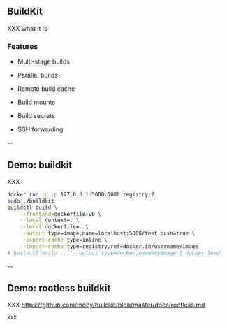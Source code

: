 ## BuildKit

XXX what it is

### Features

- Multi-stage builds

- Parallel builds

- Remote build cache

- Build mounts

- Build secrets

- SSH forwarding

--

## Demo: buildkit

XXX

```bash
docker run -d -p 127.0.0.1:5000:5000 registry:2
sudo ./buildkit
buildctl build \
    --frontend=dockerfile.v0 \
    --local context=. \
    --local dockerfile=. \
    --output type=image,name=localhost:5000/test,push=true \
    --export-cache type=inline \
    --import-cache type=registry,ref=docker.io/username/image
# buildctl build ... --output type=docker,name=myimage | docker load
```

--

## Demo: rootless buildkit

XXX https://github.com/moby/buildkit/blob/master/docs/rootless.md

```bash
XXX
```
